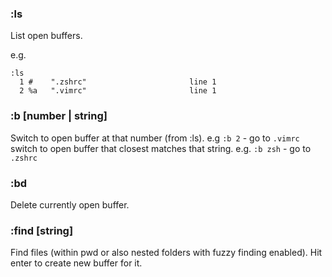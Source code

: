 ### :ls
List open buffers.

e.g.
```
:ls
  1 #    ".zshrc"                       line 1
  2 %a   ".vimrc"                       line 1
```

### :b [number | string]
Switch to open buffer at that number (from :ls).
e.g `:b 2` - go to `.vimrc`
switch to open buffer that closest matches that string.
e.g. `:b zsh` - go to `.zshrc`

### :bd
Delete currently open buffer.

### :find [string]
Find files (within pwd or also nested folders with fuzzy finding enabled). Hit enter to create new buffer for it.